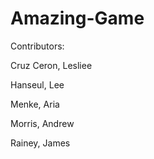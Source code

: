 # Amazing-Game

Contributors: 

Cruz Ceron, Lesliee

Hanseul, Lee

Menke, Aria

Morris, Andrew

Rainey, James

